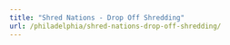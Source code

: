 ```yaml
---
title: "Shred Nations - Drop Off Shredding"
url: /philadelphia/shred-nations-drop-off-shredding/
---
```


